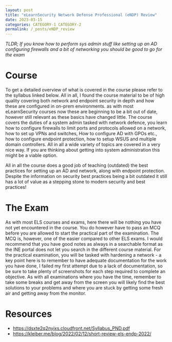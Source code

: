 ```yaml
---
layout: post
title: "eLearnSecurity Network Defense Professional (eNDP) Review"
date: 2023-03-15
categories: CATEGORY-1 CATEGORY-2
permalink: /_posts/eNDP_review
---
```


*TLDR; If you know how to perform sys admin stuff like setting up an AD configuring firewalls and a bit of networking you should be good to go for the exam* 

# Course
To get a detailed overview of what is covered in the course please refer to the syllabus linked below. All in all, I found the course material to be of high quality covering both network and endpoint security in depth and how these are configured in on-prem environments. as with most eLearnSecurity courses now these are beginning to be a bit out of date, however still relevant as these basics have changed little. The course covers the duties of a system admin tasked with network defence, you learn how to configure firewalls to limit ports and protocols allowed on a network, how to set up VPNs and switches, How to configure AD with GPOs etc., how to configure endpoint protection, how to setup WSUS and multiple domain controllers. All in all a wide variety of topics are covered in a very nice way. If you are thinking about getting into system administration this might be a viable option.

All in all the course does a good job of teaching (outdated) the best practices for setting up an AD and network, along with endpoint protection. Despite the information on security best practices being a bit outdated it still has a lot of value as a stepping stone to modern security and best practices!

# The Exam
As with most ELS courses and exams, here there will be nothing you have not yet encountered in the course. You do however have to pass an MCQ before you are allowed to start the practical part of the examination. The MCQ is, however, one of the easier compared to other ELS exams. I would recommend that you have good notes as always in a searchable format as the INE portal does not let you search in the different course material. For the practical examination, you will be tasked with hardening a network - a key point here is to remember to have adequate documentation for the work you have done, I failed my first attempt due to a lack of documentation, so be sure to take plenty of screenshots for each step required to complete an objective.
As with all examinations where you have the time, remember to take some breaks and get away from the screen you will likely find the best solutions to your problems and where you are stuck by getting some fresh air and getting away from the monitor.

# Resources
- https://dsxte2q2nyjxs.cloudfront.net/Syllabus_PND.pdf
- https://kleiber.me/blog/2022/02/12/short-review-els-endp-2022/
